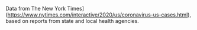 Data from The New York Times](https://www.nytimes.com/interactive/2020/us/coronavirus-us-cases.html), based on reports from state and local health agencies.
